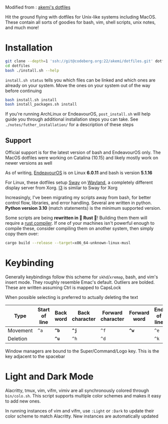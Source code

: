 Modified from : [akemi's dotfiles](https://codeberg.org/akemi/dotfiles)

Hit the ground flying with dotfiles for Unix-like systems including MacOS. These
contain all sorts of goodies for bash, vim, shell scripts, unix notes, and much
more!

# Installation

```bash
git clone --depth=1 'ssh://git@codeberg.org:22/akemi/dotfiles.git' dotfiles
cd dotfiles
bash ./install.sh --help
```

`install.sh status` tells you which files can be linked and which ones are
already on your system. Move the ones on your system out of the way before
continuing

```bash
bash install.sh install
bash install_packages.sh install
```

If you're running ArchLinux or EndeavourOS, `post_install.sh` will help guide
you through additional installation steps you can take. See
`./notes/futher_installation/` for a description of these steps

## Support

Official support is for the latest version of bash and EndeavourOS only. The
MacOS dotfiles were working on Catalina (10.15) and likely mostly work on newer
versions as well

As of writing, [EndeavourOS](
https://endeavouros.com/) is on Linux **6.0.11** and bash is version **5.1.16**

For Linux, these dotfiles setup [Sway](https://github.com/swaywm/sway) on
[Wayland](https://wayland.freedesktop.org/), a completely different display
server from Xorg. [I3](https://i3wm.org/) is similar to Sway for Xorg

Increasingly, I've been migrating my scripts away from bash, for better control
flow, libraries, and error handling. Several are written in python. **Python
version 3.10** (match statements) is the minimum supported version.

Some scripts are being __rewritten in :rocket: Rust :rocket:__! Building them
them will require a [rust compiler](https://rustup.rs). If one of your machines
isn't powerful enough to compile these, consider compiling them on another
system, then simply copy them over:

```bash
cargo build --release --target=x86_64-unknown-linux-musl
```

# Keybinding

Generally keybindings follow this scheme for `skhd`/`xremap`, bash, and vim's
insert mode. They roughly resemble Emac's default. Outliers are bolded. These
are written assuming Ctrl is mapped to CapsLock

When possible selecting is preferred to actually deleting the text

| Type | Start of line | Back word | Back character | Forward character | Forward word | End of line |
| ---- | ------------- | --------- | -------------- | ----------------- | ------------ | ----------- |
| Movement | `^a`      | **`^b`**  |    **`^j`**    |       `^f`        |   **`^w`**   |    `^e`     |
| Deletion |           | **`^u`**  |      `^h`      |       `^d`        |              |    `^k`     |

Window managers are bound to the Super/Command/Logo key. This is the key
adjacent to the spacebar

# Light and Dark Mode

Alacritty, tmux, vim, vifm, vimiv are all synchronously colored through
`bin/colo.sh`. This script supports multiple color schemes and makes it easy to
add new ones.

In running instances of vim and vifm, use `:Light` or `:Dark` to update their
color scheme to match Alacritty. New instances are automatically updated
